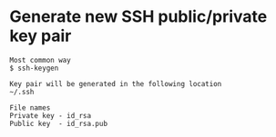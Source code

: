 # Generate new SSH public/private key pair

```
Most common way
$ ssh-keygen

Key pair will be generated in the following location
~/.ssh

File names
Private key - id_rsa
Public key  - id_rsa.pub
```

